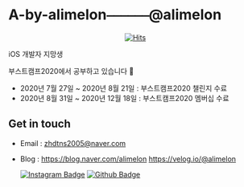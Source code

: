 # A-by-alimelon⎯⎯⎯⎯⎯⎯@alimelon


  <div align=center>
	
  [![Hits](https://hits.seeyoufarm.com/api/count/incr/badge.svg?url=https%3A%2F%2Fgithub.com%2FA-by-alimelon)](https://hits.seeyoufarm.com) 
	
  </div>

iOS 개발자 지망생


부스트캠프2020에서 공부하고 있습니다 💬




* 2020년 7월 27일 ~ 2020년 8월 21일 : 부스트캠프2020 챌린지 수료
* 2020년 8월 31일 ~ 2020년 12월 18일 : 부스트캠프2020 멤버십 수료



## Get in touch

* Email : zhdtns2005@naver.com
* Blog : https://blog.naver.com/alimelon
	https://velog.io/@alimelon




  [![Instagram Badge](http://img.shields.io/badge/-white?style=flat-square&logo=instagram&link=https://www.instagram.com/alimelon/)](https://www.instagram.com/alimelon)
  [![Github Badge](http://img.shields.io/badge/-black?style=flat-square&logo=github&link=https://github.com/A-by-alimelon)](https://github.com/A-by-alimelon)
